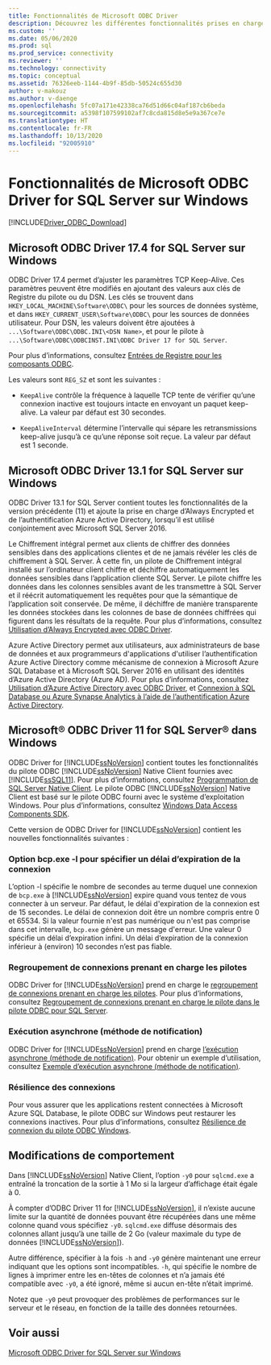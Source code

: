 ```yaml
---
title: Fonctionnalités de Microsoft ODBC Driver
description: Découvrez les différentes fonctionnalités prises en charge par Microsoft ODBC Driver for SQL Server sur Windows.
ms.custom: ''
ms.date: 05/06/2020
ms.prod: sql
ms.prod_service: connectivity
ms.reviewer: ''
ms.technology: connectivity
ms.topic: conceptual
ms.assetid: 76326eeb-1144-4b9f-85db-50524c655d30
author: v-makouz
ms.author: v-daenge
ms.openlocfilehash: 5fc07a171e42338ca76d51d66c04af187cb6beda
ms.sourcegitcommit: a5398f107599102af7c8cda815d8e5e9a367ce7e
ms.translationtype: HT
ms.contentlocale: fr-FR
ms.lasthandoff: 10/13/2020
ms.locfileid: "92005910"
---
```

# <a name="features-of-the-microsoft-odbc-driver-for-sql-server-on-windows"></a>Fonctionnalités de Microsoft ODBC Driver for SQL Server sur Windows
[!INCLUDE[Driver_ODBC_Download](../../../includes/driver_odbc_download.md)]

    
## <a name="microsoft-odbc-driver-174-for-sql-server-on-windows"></a>Microsoft ODBC Driver 17.4 for SQL Server sur Windows

ODBC Driver 17.4 permet d’ajuster les paramètres TCP Keep-Alive. Ces paramètres peuvent être modifiés en ajoutant des valeurs aux clés de Registre du pilote ou du DSN. Les clés se trouvent dans `HKEY_LOCAL_MACHINE\Software\ODBC\` pour les sources de données système, et dans `HKEY_CURRENT_USER\Software\ODBC\` pour les sources de données utilisateur. Pour DSN, les valeurs doivent être ajoutées à `...\Software\ODBC\ODBC.INI\<DSN Name>`, et pour le pilote à `...\Software\ODBC\ODBCINST.INI\ODBC Driver 17 for SQL Server`.

Pour plus d’informations, consultez [Entrées de Registre pour les composants ODBC](../../../odbc/reference/install/registry-entries-for-odbc-components.md).

Les valeurs sont `REG_SZ` et sont les suivantes :

- `KeepAlive` contrôle la fréquence à laquelle TCP tente de vérifier qu’une connexion inactive est toujours intacte en envoyant un paquet keep-alive. La valeur par défaut est 30 secondes.

- `KeepAliveInterval` détermine l’intervalle qui sépare les retransmissions keep-alive jusqu’à ce qu’une réponse soit reçue. La valeur par défaut est 1 seconde.



## <a name="microsoft-odbc-driver-131-for-sql-server-on-windows"></a>Microsoft ODBC Driver 13.1 for SQL Server sur Windows

ODBC Driver 13.1 for SQL Server contient toutes les fonctionnalités de la version précédente (11) et ajoute la prise en charge d’Always Encrypted et de l’authentification Azure Active Directory, lorsqu’il est utilisé conjointement avec Microsoft SQL Server 2016.  
  
Le Chiffrement intégral permet aux clients de chiffrer des données sensibles dans des applications clientes et de ne jamais révéler les clés de chiffrement à SQL Server. À cette fin, un pilote de Chiffrement intégral installé sur l’ordinateur client chiffre et déchiffre automatiquement les données sensibles dans l’application cliente SQL Server. Le pilote chiffre les données dans les colonnes sensibles avant de les transmettre à SQL Server et il réécrit automatiquement les requêtes pour que la sémantique de l’application soit conservée. De même, il déchiffre de manière transparente les données stockées dans les colonnes de base de données chiffrées qui figurent dans les résultats de la requête. Pour plus d’informations, consultez [Utilisation d’Always Encrypted avec ODBC Driver](../../../connect/odbc/using-always-encrypted-with-the-odbc-driver.md).
 
Azure Active Directory permet aux utilisateurs, aux administrateurs de base de données et aux programmeurs d'applications d'utiliser l’authentification Azure Active Directory comme mécanisme de connexion à Microsoft Azure SQL Database et à Microsoft SQL Server 2016 en utilisant des identités d’Azure Active Directory (Azure AD). Pour plus d’informations, consultez [Utilisation d’Azure Active Directory avec ODBC Driver](../using-azure-active-directory.md), et [Connexion à SQL Database ou Azure Synapse Analytics à l’aide de l’authentification Azure Active Directory](/azure/sql-database/sql-database-aad-authentication).   
  
## <a name="microsoft-odbc-driver-11-for-sql-server-on-windows"></a>Microsoft® ODBC Driver 11 for SQL Server® dans Windows  

ODBC Driver for [!INCLUDE[ssNoVersion](../../../includes/ssnoversion-md.md)] contient toutes les fonctionnalités du pilote ODBC [!INCLUDE[ssNoVersion](../../../includes/ssnoversion-md.md)] Native Client fournies avec [!INCLUDE[ssSQL11](../../../includes/sssql11-md.md)]. Pour plus d’informations, consultez [Programmation de SQL Server Native Client](../../../relational-databases/native-client/sql-server-native-client-programming.md). Le pilote ODBC [!INCLUDE[ssNoVersion](../../../includes/ssnoversion-md.md)] Native Client est basé sur le pilote ODBC fourni avec le système d’exploitation Windows. Pour plus d’informations, consultez [Windows Data Access Components SDK](/previous-versions/windows/desktop/legacy/aa968814(v=vs.85)).  
  
Cette version de ODBC Driver for [!INCLUDE[ssNoVersion](../../../includes/ssnoversion-md.md)] contient les nouvelles fonctionnalités suivantes :  
  
### <a name="bcpexe--l-option-for-specifying-a-login-timeout"></a>Option bcp.exe -l pour spécifier un délai d’expiration de la connexion
 
L’option -l spécifie le nombre de secondes au terme duquel une connexion de `bcp.exe` à [!INCLUDE[ssNoVersion](../../../includes/ssnoversion-md.md)] expire quand vous tentez de vous connecter à un serveur. Par défaut, le délai d'expiration de la connexion est de 15 secondes. Le délai de connexion doit être un nombre compris entre 0 et 65534. Si la valeur fournie n'est pas numérique ou n'est pas comprise dans cet intervalle, `bcp.exe` génère un message d'erreur. Une valeur 0 spécifie un délai d’expiration infini. Un délai d’expiration de la connexion inférieur à (environ) 10 secondes n’est pas fiable.  
  
### <a name="driver-aware-connection-pooling"></a>Regroupement de connexions prenant en charge les pilotes  
ODBC Driver for [!INCLUDE[ssNoVersion](../../../includes/ssnoversion-md.md)] prend en charge le [regroupement de connexions prenant en charge les pilotes](../../../odbc/reference/develop-app/driver-aware-connection-pooling.md). Pour plus d’informations, consultez [Regroupement de connexions prenant en charge le pilote dans le pilote ODBC pour SQL Server](driver-aware-connection-pooling-in-the-odbc-driver-for-sql-server.md).  
  
### <a name="asynchronous-execution-notification-method"></a>Exécution asynchrone (méthode de notification)  
ODBC Driver for [!INCLUDE[ssNoVersion](../../../includes/ssnoversion-md.md)] prend en charge [l’exécution asynchrone (méthode de notification)](../../../odbc/reference/develop-app/asynchronous-execution-notification-method.md). Pour obtenir un exemple d’utilisation, consultez [Exemple d’exécution asynchrone &#40;méthode de notification&#41;](asynchronous-execution-notification-method-sample.md).  
  
### <a name="connection-resiliency"></a>Résilience des connexions
Pour vous assurer que les applications restent connectées à Microsoft Azure SQL Database, le pilote ODBC sur Windows peut restaurer les connexions inactives. Pour plus d’informations, consultez [Résilience de connexion du pilote ODBC Windows](connection-resiliency-in-the-windows-odbc-driver.md).  
  
## <a name="behavior-changes"></a>Modifications de comportement

Dans [!INCLUDE[ssNoVersion](../../../includes/ssnoversion-md.md)] Native Client, l’option `-y0` pour `sqlcmd.exe` a entraîné la troncation de la sortie à 1 Mo si la largeur d’affichage était égale à 0.
  
À compter d’ODBC Driver 11 for [!INCLUDE[ssNoVersion](../../../includes/ssnoversion-md.md)], il n’existe aucune limite sur la quantité de données pouvant être récupérées dans une même colonne quand vous spécifiez `-y0`. `sqlcmd.exe` diffuse désormais des colonnes allant jusqu’à une taille de 2 Go (valeur maximale du type de données [!INCLUDE[ssNoVersion](../../../includes/ssnoversion-md.md)]).  
  
Autre différence, spécifier à la fois `-h` and `-y0` génère maintenant une erreur indiquant que les options sont incompatibles. `-h`, qui spécifie le nombre de lignes à imprimer entre les en-têtes de colonnes et n’a jamais été compatible avec `-y0`, a été ignoré, même si aucun en-tête n’était imprimé.
  
Notez que `-y0` peut provoquer des problèmes de performances sur le serveur et le réseau, en fonction de la taille des données retournées.

## <a name="see-also"></a>Voir aussi  
[Microsoft ODBC Driver for SQL Server sur Windows](microsoft-odbc-driver-for-sql-server-on-windows.md)  
